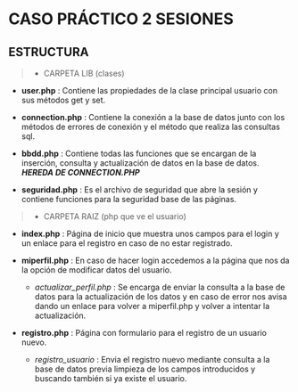 # CASO PRÁCTICO 2 SESIONES

## ESTRUCTURA

>- CARPETA LIB (clases)
  - **user.php** : Contiene las propiedades de la clase principal usuario con sus métodos get y set.
  
  - **connection.php** : Contiene la conexión a la base de datos junto con los métodos de errores de conexión y el método que realiza las consultas sql.
  
  - **bbdd.php** : Contiene todas las funciones que se encargan de la inserción, consulta y actualización de datos en la base de datos. **_HEREDA DE CONNECTION.PHP_**
  
  - **seguridad.php** : Es el archivo de seguridad que abre la sesión y contiene funciones para la seguridad base de las páginas.

>- CARPETA RAIZ (php que ve el usuario)
  - **index.php** : Página de inicio que muestra unos campos para el login y un enlace para el registro en caso de no estar registrado.
  
  - **miperfil.php** : En caso de hacer login accedemos a la página que nos da la opción de modificar datos del usuario.
    - _actualizar_perfil.php_ : Se encarga de enviar la consulta a la base de datos para la actualización de los datos y en caso de error nos avisa dando un enlace para volver a miperfil.php y volver a intentar la actualización.
  
  - **registro.php** : Página con formulario para el registro de un usuario nuevo.
    - _registro_usuario_ : Envia el registro nuevo mediante consulta a la base de datos previa limpieza de los campos introducidos y buscando también si ya existe el usuario.
